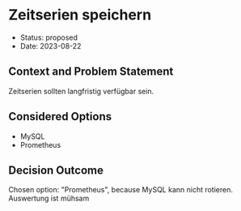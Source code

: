 # Zeitserien speichern

* Status: proposed
* Date: 2023-08-22

## Context and Problem Statement

Zeitserien sollten langfristig verfügbar sein.

## Considered Options

* MySQL
* Prometheus

## Decision Outcome

Chosen option: "Prometheus", because MySQL kann nicht rotieren. Auswertung ist mühsam
